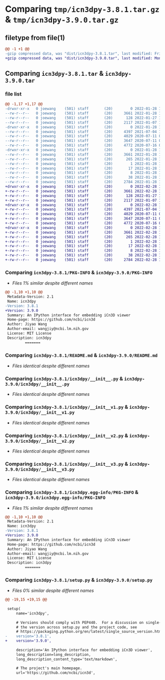 # Comparing `tmp/icn3dpy-3.8.1.tar.gz` & `tmp/icn3dpy-3.9.0.tar.gz`

## filetype from file(1)

```diff
@@ -1 +1 @@
-gzip compressed data, was "dist/icn3dpy-3.8.1.tar", last modified: Fri Jan 28 17:50:27 2022, max compression
+gzip compressed data, was "dist/icn3dpy-3.9.0.tar", last modified: Mon Feb 28 14:28:14 2022, max compression
```

## Comparing `icn3dpy-3.8.1.tar` & `icn3dpy-3.9.0.tar`

### file list

```diff
@@ -1,17 +1,17 @@
-drwxr-xr-x   0 joewang    (501) staff       (20)        0 2022-01-28 17:50:27.000000 icn3dpy-3.8.1/
--rw-r--r--   0 joewang    (501) staff       (20)     3661 2022-01-28 17:50:27.000000 icn3dpy-3.8.1/PKG-INFO
--rw-r--r--   0 joewang    (501) staff       (20)      128 2022-01-27 13:39:07.000000 icn3dpy-3.8.1/README
--rw-r--r--   0 joewang    (501) staff       (20)     2117 2022-01-07 14:18:12.000000 icn3dpy-3.8.1/README.md
-drwxr-xr-x   0 joewang    (501) staff       (20)        0 2022-01-28 17:50:27.000000 icn3dpy-3.8.1/icn3dpy/
--rw-r--r--   0 joewang    (501) staff       (20)     4397 2021-07-04 12:20:28.000000 icn3dpy-3.8.1/icn3dpy/__init__.py
--rw-r--r--   0 joewang    (501) staff       (20)     4029 2020-07-11 01:14:12.000000 icn3dpy-3.8.1/icn3dpy/__init__v1.py
--rw-r--r--   0 joewang    (501) staff       (20)     3647 2020-07-11 01:14:12.000000 icn3dpy-3.8.1/icn3dpy/__init__v2.py
--rw-r--r--   0 joewang    (501) staff       (20)     4772 2020-07-16 02:35:40.000000 icn3dpy-3.8.1/icn3dpy/__init__v3.py
-drwxr-xr-x   0 joewang    (501) staff       (20)        0 2022-01-28 17:50:27.000000 icn3dpy-3.8.1/icn3dpy.egg-info/
--rw-r--r--   0 joewang    (501) staff       (20)     3661 2022-01-28 17:50:26.000000 icn3dpy-3.8.1/icn3dpy.egg-info/PKG-INFO
--rw-r--r--   0 joewang    (501) staff       (20)      265 2022-01-28 17:50:26.000000 icn3dpy-3.8.1/icn3dpy.egg-info/SOURCES.txt
--rw-r--r--   0 joewang    (501) staff       (20)        1 2022-01-28 17:50:26.000000 icn3dpy-3.8.1/icn3dpy.egg-info/dependency_links.txt
--rw-r--r--   0 joewang    (501) staff       (20)       17 2022-01-28 17:50:26.000000 icn3dpy-3.8.1/icn3dpy.egg-info/requires.txt
--rw-r--r--   0 joewang    (501) staff       (20)        8 2022-01-28 17:50:26.000000 icn3dpy-3.8.1/icn3dpy.egg-info/top_level.txt
--rw-r--r--   0 joewang    (501) staff       (20)       38 2022-01-28 17:50:27.000000 icn3dpy-3.8.1/setup.cfg
--rw-r--r--   0 joewang    (501) staff       (20)     2784 2022-01-28 17:50:20.000000 icn3dpy-3.8.1/setup.py
+drwxr-xr-x   0 joewang    (501) staff       (20)        0 2022-02-28 14:28:14.000000 icn3dpy-3.9.0/
+-rw-r--r--   0 joewang    (501) staff       (20)     3661 2022-02-28 14:28:14.000000 icn3dpy-3.9.0/PKG-INFO
+-rw-r--r--   0 joewang    (501) staff       (20)      128 2022-01-27 13:39:07.000000 icn3dpy-3.9.0/README
+-rw-r--r--   0 joewang    (501) staff       (20)     2117 2022-01-07 14:18:12.000000 icn3dpy-3.9.0/README.md
+drwxr-xr-x   0 joewang    (501) staff       (20)        0 2022-02-28 14:28:14.000000 icn3dpy-3.9.0/icn3dpy/
+-rw-r--r--   0 joewang    (501) staff       (20)     4397 2021-07-04 12:20:28.000000 icn3dpy-3.9.0/icn3dpy/__init__.py
+-rw-r--r--   0 joewang    (501) staff       (20)     4029 2020-07-11 01:14:12.000000 icn3dpy-3.9.0/icn3dpy/__init__v1.py
+-rw-r--r--   0 joewang    (501) staff       (20)     3647 2020-07-11 01:14:12.000000 icn3dpy-3.9.0/icn3dpy/__init__v2.py
+-rw-r--r--   0 joewang    (501) staff       (20)     4772 2020-07-16 02:35:40.000000 icn3dpy-3.9.0/icn3dpy/__init__v3.py
+drwxr-xr-x   0 joewang    (501) staff       (20)        0 2022-02-28 14:28:14.000000 icn3dpy-3.9.0/icn3dpy.egg-info/
+-rw-r--r--   0 joewang    (501) staff       (20)     3661 2022-02-28 14:28:13.000000 icn3dpy-3.9.0/icn3dpy.egg-info/PKG-INFO
+-rw-r--r--   0 joewang    (501) staff       (20)      265 2022-02-28 14:28:13.000000 icn3dpy-3.9.0/icn3dpy.egg-info/SOURCES.txt
+-rw-r--r--   0 joewang    (501) staff       (20)        1 2022-02-28 14:28:13.000000 icn3dpy-3.9.0/icn3dpy.egg-info/dependency_links.txt
+-rw-r--r--   0 joewang    (501) staff       (20)       17 2022-02-28 14:28:13.000000 icn3dpy-3.9.0/icn3dpy.egg-info/requires.txt
+-rw-r--r--   0 joewang    (501) staff       (20)        8 2022-02-28 14:28:13.000000 icn3dpy-3.9.0/icn3dpy.egg-info/top_level.txt
+-rw-r--r--   0 joewang    (501) staff       (20)       38 2022-02-28 14:28:14.000000 icn3dpy-3.9.0/setup.cfg
+-rw-r--r--   0 joewang    (501) staff       (20)     2784 2022-02-28 14:27:54.000000 icn3dpy-3.9.0/setup.py
```

### Comparing `icn3dpy-3.8.1/PKG-INFO` & `icn3dpy-3.9.0/PKG-INFO`

 * *Files 1% similar despite different names*

```diff
@@ -1,10 +1,10 @@
 Metadata-Version: 2.1
 Name: icn3dpy
-Version: 3.8.1
+Version: 3.9.0
 Summary: An IPython interface for embedding iCn3D viewer
 Home-page: https://github.com/ncbi/icn3d
 Author: Jiyao Wang
 Author-email: wangjiy@ncbi.lm.nih.gov
 License: MIT License
 Description: icn3dpy
         =======
```

### Comparing `icn3dpy-3.8.1/README.md` & `icn3dpy-3.9.0/README.md`

 * *Files identical despite different names*

### Comparing `icn3dpy-3.8.1/icn3dpy/__init__.py` & `icn3dpy-3.9.0/icn3dpy/__init__.py`

 * *Files identical despite different names*

### Comparing `icn3dpy-3.8.1/icn3dpy/__init__v1.py` & `icn3dpy-3.9.0/icn3dpy/__init__v1.py`

 * *Files identical despite different names*

### Comparing `icn3dpy-3.8.1/icn3dpy/__init__v2.py` & `icn3dpy-3.9.0/icn3dpy/__init__v2.py`

 * *Files identical despite different names*

### Comparing `icn3dpy-3.8.1/icn3dpy/__init__v3.py` & `icn3dpy-3.9.0/icn3dpy/__init__v3.py`

 * *Files identical despite different names*

### Comparing `icn3dpy-3.8.1/icn3dpy.egg-info/PKG-INFO` & `icn3dpy-3.9.0/icn3dpy.egg-info/PKG-INFO`

 * *Files 1% similar despite different names*

```diff
@@ -1,10 +1,10 @@
 Metadata-Version: 2.1
 Name: icn3dpy
-Version: 3.8.1
+Version: 3.9.0
 Summary: An IPython interface for embedding iCn3D viewer
 Home-page: https://github.com/ncbi/icn3d
 Author: Jiyao Wang
 Author-email: wangjiy@ncbi.lm.nih.gov
 License: MIT License
 Description: icn3dpy
         =======
```

### Comparing `icn3dpy-3.8.1/setup.py` & `icn3dpy-3.9.0/setup.py`

 * *Files 0% similar despite different names*

```diff
@@ -19,15 +19,15 @@
 
 setup(
     name='icn3dpy',
 
     # Versions should comply with PEP440.  For a discussion on single-sourcing
     # the version across setup.py and the project code, see
     # https://packaging.python.org/en/latest/single_source_version.html
-    version='3.8.1',
+    version='3.9.0',
 
     description='An IPython interface for embedding iCn3D viewer',
     long_description=long_description,
     long_description_content_type='text/markdown',
 
     # The project's main homepage.
     url='https://github.com/ncbi/icn3d',
```

